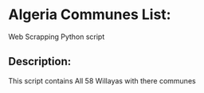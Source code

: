 # Algeria Communes List:
Web Scrapping Python script

## Description:
This script contains All 58 Willayas with there communes
